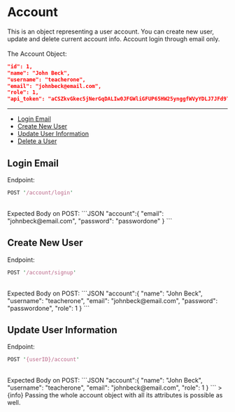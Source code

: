 # Account  
This is an object representing a user account. You can create new user, update and delete current account info.
Account login through email only.
<br/>  
The Account Object:
```JSON
"id": 1,
"name": "John Beck",
"username": "teacherone",
"email": "johnbeck@email.com",
"role": 1,
"api_token": "aCSZkvGkec5jNerGqDALIw0JFGWliGFUP65HW25ynggfWVyYDLJ7JFd9TuOM"
```  
---

- [Login Email](/{{route}}/{{version}}/account#section-1)
- [Create New User](/{{route}}/{{version}}/account#section-2)
- [Update User Information](/{{route}}/{{version}}/account#section-3)
- [Delete a User](/{{route}}/{{version}}/account#section-4)

<a id="section-1"></a>
## Login Email
Endpoint:
```perl
POST '/account/login'
```
<br/>
Expected Body on POST:
```JSON
"account":{
	"email": "johnbeck@email.com",
	"password": "passwordone"
}
```

<a id="section-2"></a>
## Create New User
Endpoint:
```perl
POST '/account/signup'
```
<br/>
Expected Body on POST:
```JSON
"account":{
    "name": "John Beck",
    "username": "teacherone",
    "email": "johnbeck@email.com",
	"password": "passwordone",
    "role": 1
}
```

<a id="section-3"></a>
## Update User Information
Endpoint:
```perl
POST '{userID}/account'
```
<br/>
Expected Body on POST:
```JSON
"account":{
	"name": "John Beck",
	"username": "teacherone",
	"email": "johnbeck@email.com",
	"role": 1
}
```
> {info} Passing the whole account object with all its attributes is possible as well.
